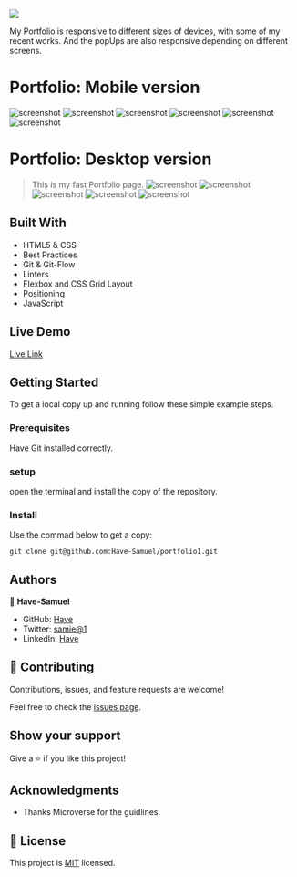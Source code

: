 ![](https://img.shields.io/badge/Microverse-blueviolet)


My Portfolio is responsive to different sizes of devices, with some of my recent works.
And the popUps are also responsive depending on different screens.

# Portfolio: Mobile version 
![screenshot](./images/p-mob1.png)
![screenshot](./images/p-mob2.png)
![screenshot](./images/p-mob3.png)
![screenshot](./images/p-mob4.png)
![screenshot](./images/p-mob5.png)
![screenshot](./images/p-mob6.png)

# Portfolio: Desktop version 

> This is my fast Portfolio page.
![screenshot](./images/Image1.png)
![screenshot](./images/Image2.png)
![screenshot](./images/Image3.png)
![screenshot](./images/Image4.png)
![screenshot](./images/Image5.png)


## Built With

- HTML5 & CSS
- Best Practices
- Git & Git-Flow
- Linters
- Flexbox and CSS Grid Layout
- Positioning
- JavaScript
## Live Demo

[Live Link](https://my-portifolio-git-dev-have-samuel.vercel.app/)


## Getting Started

To get a local copy up and running follow these simple example steps.

### Prerequisites
Have Git  installed correctly.

### setup
open the terminal and install the copy of the repository.

### Install
Use the commad below to get a copy:
```
git clone git@github.com:Have-Samuel/portfolio1.git
```
## Authors

👤 **Have-Samuel**

- GitHub: [Have](https://github.com/Have-Samuel)
- Twitter: [samie@1](https://twitter.com/samhave1)
- LinkedIn: [Have](https://www.linkedin.com/in/have-samuel/)

## 🤝 Contributing

Contributions, issues, and feature requests are welcome!

Feel free to check the [issues page](https://github.com/Have-Samuel/my-Portifolio/issues).

## Show your support

Give a ⭐️ if you like this project!

## Acknowledgments

- Thanks Microverse for the guidlines.

## 📝 License

This project is [MIT](./MIT.md) licensed.
